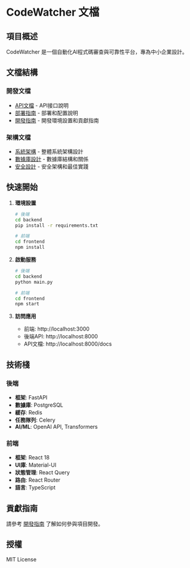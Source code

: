 # CodeWatcher 文檔

## 項目概述

CodeWatcher 是一個自動化AI程式碼審查與可靠性平台，專為中小企業設計。

## 文檔結構

### 開發文檔
- [API文檔](api/README.md) - API接口說明
- [部署指南](deployment/README.md) - 部署和配置說明
- [開發指南](development/README.md) - 開發環境設置和貢獻指南

### 架構文檔
- [系統架構](architecture.md) - 整體系統架構設計
- [數據庫設計](database.md) - 數據庫結構和關係
- [安全設計](security.md) - 安全架構和最佳實踐

## 快速開始

1. **環境設置**
   ```bash
   # 後端
   cd backend
   pip install -r requirements.txt
   
   # 前端
   cd frontend
   npm install
   ```

2. **啟動服務**
   ```bash
   # 後端
   cd backend
   python main.py
   
   # 前端
   cd frontend
   npm start
   ```

3. **訪問應用**
   - 前端: http://localhost:3000
   - 後端API: http://localhost:8000
   - API文檔: http://localhost:8000/docs

## 技術棧

### 後端
- **框架**: FastAPI
- **數據庫**: PostgreSQL
- **緩存**: Redis
- **任務隊列**: Celery
- **AI/ML**: OpenAI API, Transformers

### 前端
- **框架**: React 18
- **UI庫**: Material-UI
- **狀態管理**: React Query
- **路由**: React Router
- **語言**: TypeScript

## 貢獻指南

請參考 [開發指南](development/README.md) 了解如何參與項目開發。

## 授權

MIT License 